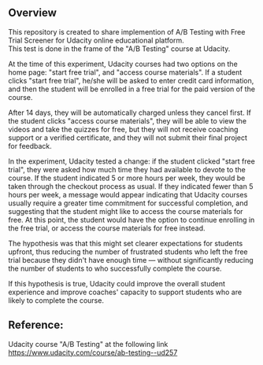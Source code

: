 ## Overview
This repository is created to share implemention of A/B Testing with Free Trial Screener for Udacity online educational platform.  
This test is done in the frame of the "A/B Testing" course at Udacity.

At the time of this experiment, Udacity courses had two options on the home page: "start free trial", and "access course materials". 
If a student clicks "start free trial", he/she will be asked to enter credit card information,
and then the student will be enrolled in a free trial for the paid version of the course. 

After 14 days, they will be automatically charged unless they cancel first. 
If the student clicks "access course materials", they will be able to view the videos and take the quizzes for free, 
but they will not receive coaching support or a verified certificate, and they will not submit their final project for feedback.

In the experiment, Udacity tested a change: if the student clicked "start free trial", they were asked how much time they had available to devote to the course. 
If the student indicated 5 or more hours per week, they would be taken through the checkout process as usual. 
If they indicated fewer than 5 hours per week, a message would appear indicating that Udacity courses usually require a greater time commitment
for successful completion, and suggesting that the student might like to access the course materials for free. 
At this point, the student would have the option to continue enrolling in the free trial, or access the course materials for free instead. 

The hypothesis was that this might set clearer expectations for students upfront, thus reducing the number of frustrated students
who left the free trial because they didn't have enough time — without significantly reducing the number of students 
to who successfully complete the course. 

If this hypothesis is true, Udacity could improve the overall student experience and improve coaches' capacity to support students 
who are likely to complete the course.

## Reference:
Udacity course "A/B Testing" at the following link <https://www.udacity.com/course/ab-testing--ud257>
